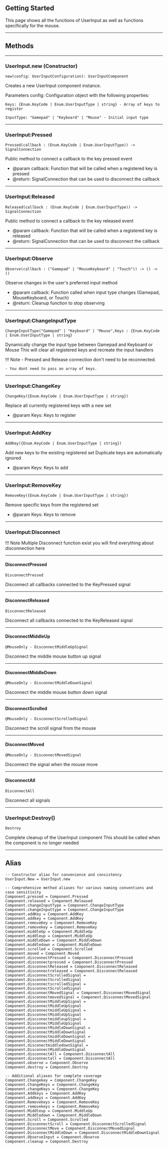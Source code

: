 ﻿## Getting Started

This page shows all the functions of UserInput as well as functions specifically for the mouse.

----

## Methods

----

### UserInput.new (Constructor)

`new(config: UserInputConfiguration): UserInputComponent`

Creates a new UserInput component instance.

Parameters config: Configuration object with the following properties:

`Keys: {Enum.KeyCode | Enum.UserInputType | string} - Array of keys to register`

`InputType: "Gamepad" | "Keyboard" | "Mouse" - Initial input type`

----

### UserInput:Pressed 

`Pressed(callback : (Enum.KeyCode | Enum.UserInputType)) -> SignalConnection`

Public method to connect a callback to the key pressed event

- @param callback: Function that will be called when a registered key is pressed
- @return: SignalConnection that can be used to disconnect the callback

----

### UserInput:Released 

`Released(callback : (Enum.KeyCode | Enum.UserInputType)) -> SignalConnection`

Public method to connect a callback to the key released event

- @param callback: Function that will be called when a registered key is released
- @return: SignalConnection that can be used to disconnect the callback

----

### UserInput:Observe 

`Observe(callback : ("Gamepad" | "MouseKeyboard" | "Touch")) -> () -> ()`

Observe changes in the user's preferred input method

- @param callback: Function called when input type changes (Gamepad, MouseKeyboard, or Touch)
- @return: Cleanup function to stop observing

----

### UserInput:ChangeInputType

`ChangeInputType("Gamepad" | "Keyboard" | "Mouse",Keys : {Enum.KeyCode | Enum.UserInputType | string}`

Dynamically change the input type between Gamepad and Keyboard or Mouse
This will clear all registered keys and recreate the input handlers

!!! Note
    - Pressed and Release connection don't need to be reconnected.
    
    - You dont need to pass an array of keys.

----

### UserInput:ChangeKey

`ChangeKey({Enum.KeyCode | Enum.UserInputType | string})`

Replace all currently registered keys with a new set

- @param Keys: Keys to register

----

### UserInput:AddKey

`AddKey({Enum.KeyCode | Enum.UserInputType | string})`

Add new keys to the existing registered set Duplicate keys are automatically ignored

- @param Keys: Keys to add

----

### UserInput:RemoveKey

`RemoveKey({Enum.KeyCode | Enum.UserInputType | string})`

Remove specific keys from the registered set

- @param Keys: Keys to remove

----

### UserInput:Disconnect

!!! Note
    Multiple Disconnect function exist you will find everything about disconnection here

----

#### DisconnectPressed

`DisconnectPressed`

Disconnect all callbacks connected to the KeyPressed signal 

----

#### DisconnectReleased

`DisconnectReleased`

Disconnect all callbacks connected to the KeyReleased signal 

----

#### DisconnectMiddleUp

`@MouseOnly - DisconnectMiddleUpSignal`

Disconnect the middle mouse button up signal

----

#### DisconnectMiddleDown

`@MouseOnly - DisconnectMiddleDownSignal`

Disconnect the middle mouse button down signal

----

#### DisconnectScrolled

`@MouseOnly - DisconnectScrolledSignal` 

Disconnect the scroll signal from the mouse

----

#### DisconnectMoved

`@MouseOnly - DisconnectMovedSignal`

Disconnect the signal when the mouse move

----

#### DisconnectAll

`DisconnectAll`

Disconnect all signals

----

### UserInput:Destroy()

`Destroy`

Complete cleanup of the UserInput component 
This should be called when the component is no longer needed

----

## Alias

```luau linenums="1"
-- Constructor alias for convenience and consistency
UserInput.New = UserInput.new

-- Comprehensive method aliases for various naming conventions and case sensitivity
Component.pressed = Component.Pressed
Component.released = Component.Released
Component.changeInputType = Component.ChangeInputType
Component.changeInputtype = Component.ChangeInputType
Component.addKey = Component.AddKey
Component.addkey = Component.AddKey
Component.removeKey = Component.RemoveKey
Component.removekey = Component.RemoveKey
Component.middleUp = Component.MiddleUp
Component.middleup = Component.MiddleUp
Component.middleDown = Component.MiddleDown
Component.middledown = Component.MiddleDown
Component.scrolled = Component.Scrolled
Component.moved = Component.Moved
Component.disconnectPressed = Component.DisconnectPressed
Component.disconnectpressed = Component.DisconnectPressed
Component.disconnectReleased = Component.DisconnectReleased
Component.disconnectreleased = Component.DisconnectReleased
Component.disconnectScrolledSignal = Component.DisconnectScrolledSignal
Component.disconnectscrolledSignal = Component.DisconnectScrolledSignal
Component.disconnectMovedSignal = Component.DisconnectMovedSignal
Component.disconnectmovedSignal = Component.DisconnectMovedSignal
Component.disconnectMiddleUpSignal = Component.DisconnectMiddleUpSignal
Component.disconnectmiddleUpSignal = Component.DisconnectMiddleUpSignal
Component.discconectmiddleupSignal = Component.DisconnectMiddleUpSignal
Component.disconnectMiddleDownSignal = Component.DisconnectMiddleDownSignal
Component.disconnectmiddleDownSignal = Component.DisconnectMiddleDownSignal
Component.disconectmiddledownSignal = Component.DisconnectMiddleDownSignal
Component.disconnectAll = Component.DisconnectAll
Component.disconnectall = Component.DisconnectAll
Component.observe = Component.Observe
Component.destroy = Component.Destroy

-- Additional aliases for complete coverage
Component.Changekey = Component.ChangeKey
Component.ChangeKeys = Component.ChangeKey
Component.changeKeys = Component.ChangeKey
Component.Addkeys = Component.AddKey
Component.addkeys = Component.AddKey
Component.Removekeys = Component.RemoveKey
Component.removekeys = Component.RemoveKey
Component.Middleup = Component.MiddleUp
Component.Middledown = Component.MiddleDown
Component.Scroll = Component.Scrolled
Component.DisconnectScroll = Component.DisconnectScrolledSignal
Component.DisconnectMove = Component.DisconnectMovedSignal
Component.DisconnectMiddleDown = Component.DisconnectMiddleDownSignal
Component.ObserveInput = Component.Observe
Component.cleanup = Component.Destroy
```